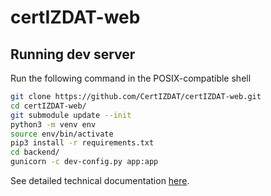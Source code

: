 # certIZDAT-web

## Running dev server

Run the following command in the POSIX-compatible shell

```bash
git clone https://github.com/CertIZDAT/certIZDAT-web.git
cd certIZDAT-web/
git submodule update --init
python3 -m venv env
source env/bin/activate
pip3 install -r requirements.txt 
cd backend/
gunicorn -c dev-config.py app:app
```

See detailed technical documentation [here](https://github.com/CertIZDAT/russian-trusted-root-ca-analyzer).
